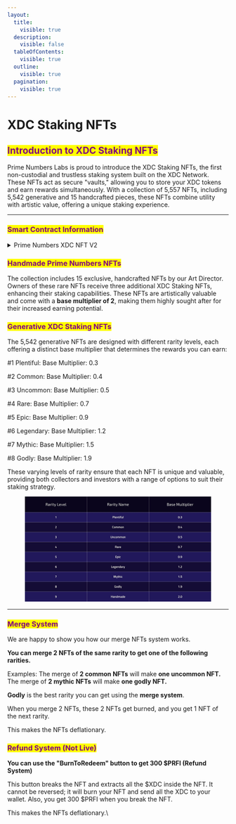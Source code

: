 ```yaml
---
layout:
  title:
    visible: true
  description:
    visible: false
  tableOfContents:
    visible: true
  outline:
    visible: true
  pagination:
    visible: true
---
```


# XDC Staking NFTs

## <mark style="color:purple;">Introduction to XDC Staking NFTs</mark>

Prime Numbers Labs is proud to introduce the XDC Staking NFTs, the first non-custodial and trustless staking system built on the XDC Network. These NFTs act as secure "vaults," allowing you to store your XDC tokens and earn rewards simultaneously. With a collection of 5,557 NFTs, including 5,542 generative and 15 handcrafted pieces, these NFTs combine utility with artistic value, offering a unique staking experience.

***

### <mark style="color:purple;">Smart Contract Information</mark>

<details>

<summary>Prime Numbers XDC NFT V2</summary>

[xdc9d458330e458f11fd1ce7e44b3a66568af8076a0](https://xdc.blocksscan.io/address/xdc9d458330e458f11fd1ce7e44b3a66568af8076a0)

</details>

### <mark style="color:purple;">Handmade Prime Numbers NFTs</mark>

The collection includes 15 exclusive, handcrafted NFTs by our Art Director. Owners of these rare NFTs receive three additional XDC Staking NFTs, enhancing their staking capabilities. These NFTs are artistically valuable and come with a **base multiplier of 2**, making them highly sought after for their increased earning potential.

### <mark style="color:purple;">Generative XDC Staking NFTs</mark>

The 5,542 generative NFTs are designed with different rarity levels, each offering a distinct base multiplier that determines the rewards you can earn:

\#1 Plentiful: Base Multiplier: 0.3

\#2 Common: Base Multiplier: 0.4

\#3 Uncommon: Base Multiplier: 0.5

\#4 Rare: Base Multiplier: 0.7

\#5 Epic: Base Multiplier: 0.9

\#6 Legendary: Base Multiplier: 1.2

\#7 Mythic: Base Multiplier: 1.5

\#8 Godly: Base Multiplier: 1.9

These varying levels of rarity ensure that each NFT is unique and valuable, providing both collectors and investors with a range of options to suit their staking strategy.

<figure><img src="../../.gitbook/assets/BaseMultiplierXDC (2).jpg" alt=""><figcaption></figcaption></figure>

***

### <mark style="color:purple;">Merge System</mark>

We are happy to show you how our merge NFTs system works.

**You can merge 2 NFTs of the same rarity to get one of the following rarities.**

Examples: The merge of **2 common NFTs** will make **one uncommon NFT.** The merge of **2 mythic NFTs** will make **one godly NFT.**

**Godly** is the best rarity you can get using the **merge system**.

When you merge 2 NFTs, these 2 NFTs get burned, and you get 1 NFT of the next rarity.

This makes the NFTs deflationary.

### <mark style="color:purple;">Refund System (Not Live)</mark>

**You can use the "BurnToRedeem" button to get 300 $PRFI (Refund System)**

This button breaks the NFT and extracts all the $XDC inside the NFT. It cannot be reversed; it will burn your NFT and send all the XDC to your wallet. Also, you get 300 $PRFI when you break the NFT.

This makes the NFTs deflationary.\
